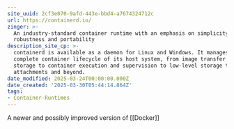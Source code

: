 ```yaml
---
site_uuid: 2cf3e070-9afd-443e-bbd4-a7674324712c
url: https://containerd.io/
zinger: >-
  An industry-standard container runtime with an emphasis on simplicity,
  robustness and portability
description_site_cp: >-
  containerd is available as a daemon for Linux and Windows. It manages the
  complete container lifecycle of its host system, from image transfer and
  storage to container execution and supervision to low-level storage to network
  attachments and beyond.
date_modified: 2025-03-24T00:00:00.000Z
date_created: '2025-03-30T05:44:14.864Z'
tags:
- Container-Runtimes
---
```













A newer and possibly improved version of [[Docker]]


